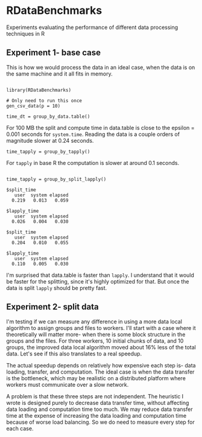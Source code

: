 # RDataBenchmarks

Experiments evaluating the performance of different data processing techniques in R

## Experiment 1- base case

This is how we would process the data in an ideal case, when the data is on the same machine and it all fits in memory.

```{r}

library(RDataBenchmarks)

# Only need to run this once
gen_csv_data(p = 10)

time_dt = group_by_data.table()

```

For 100 MB the split and compute time in data.table is close to the epsilon = 0.001 seconds for `system.time`.
Reading the data is a couple orders of magnitude slower at 0.24 seconds.

```{r}
time_tapply = group_by_tapply()
```

For `tapply` in base R the computation is slower at around 0.1 seconds.

```{r}

time_tapply = group_by_split_lapply()

$split_time
   user  system elapsed
  0.219   0.013   0.059

$lapply_time
   user  system elapsed
  0.026   0.004   0.030

$split_time
   user  system elapsed
  0.204   0.010   0.055

$lapply_time
   user  system elapsed
  0.110   0.005   0.030
```

I'm surprised that data.table is faster than `lapply`.
I understand that it would be faster for the splitting, since it's highly optimized for that.
But once the data is split `lapply` should be pretty fast.


## Experiment 2- split data


I'm testing if we can measure any difference in using a more data local algorithm to assign groups and files to workers.
I'll start with a case where it theoretically will matter more- when there is some block structure in the groups and the files.
For three workers, 10 initial chunks of data, and 10 groups, the improved data local algorithm moved about 16% less of the total data.
Let's see if this also translates to a real speedup.

The actual speedup depends on relatively how expensive each step is- data loading, transfer, and computation.
The ideal case is when the data transfer is the bottleneck, which may be realistic on a distributed platform where workers must communicate over a slow network.

A problem is that these three steps are not independent.
The heuristic I wrote is designed purely to decrease data transfer time, without affecting data loading and computation time too much.
We may reduce data transfer time at the expense of increasing the data loading and computation time because of worse load balancing.
So we do need to measure every step for each case.

```{r}



```

